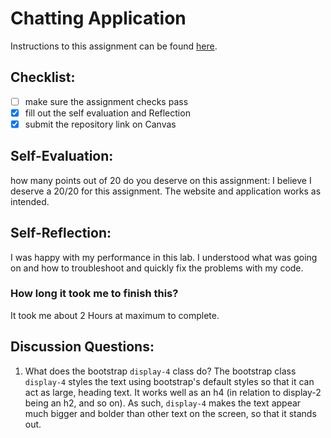 Chatting Application
=====================
Instructions to this assignment can be found [here](https://it3049c.github.io/coursework/labs/chatting-app).

## Checklist:
- [ ] make sure the assignment checks pass
- [x] fill out the self evaluation and Reflection
- [x] submit the repository link on Canvas

## Self-Evaluation:

how many points out of 20 do you deserve on this assignment: 
I believe I deserve a 20/20 for this assignment. The website and application works as intended. 
## Self-Reflection:
<!-- Write your self-reflection under this line -->
I was happy with my performance in this lab. I understood what was going on and how to troubleshoot and quickly fix the problems with my code. 
### How long it took me to finish this?
It took me about 2 Hours at maximum to complete.

## Discussion Questions:
1. What does the bootstrap `display-4` class do?
The bootstrap class `display-4` styles the text using bootstrap's default styles so that it can act as large, heading text. It works well as an h4 (in relation to display-2 being an h2, and so on). As such, `display-4` makes the text appear much bigger and bolder than other text on the screen, so that it stands out. 

